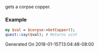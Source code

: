 gets a corpse copper.
### Example

```perl
my $val = $corpse->GetCopper();
quest::say($val); # Returns uint
```


Generated On 2018-01-15T13:04:48-08:00